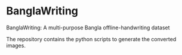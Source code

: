 # BanglaWriting
BanglaWriting: A multi-purpose Bangla offline-handwriting dataset

The repository contains the python scripts to generate the converted images.
